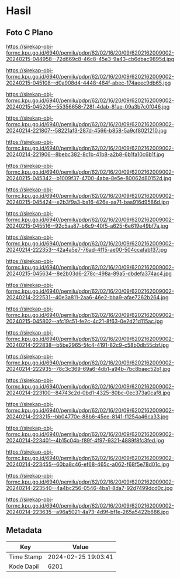 # Hasil

## Foto C Plano

https://sirekap-obj-formc.kpu.go.id/6940/pemilu/pdpr/62/02/16/20/09/6202162009002-20240215-044958--72d669c8-46c8-45e3-9a43-cb6dbac9895d.jpg

https://sirekap-obj-formc.kpu.go.id/6940/pemilu/pdpr/62/02/16/20/09/6202162009002-20240215-045108--d0a908d4-4448-484f-abec-174aeec9db65.jpg

https://sirekap-obj-formc.kpu.go.id/6940/pemilu/pdpr/62/02/16/20/09/6202162009002-20240215-045205--55356658-728f-4dab-81ae-09a3b7c0f046.jpg

https://sirekap-obj-formc.kpu.go.id/6940/pemilu/pdpr/62/02/16/20/09/6202162009002-20240214-221807--58221af3-287d-4566-b858-5a9cf8021210.jpg

https://sirekap-obj-formc.kpu.go.id/6940/pemilu/pdpr/62/02/16/20/09/6202162009002-20240214-221906--8bebc382-8c1b-41b8-a2b8-6b1fa10c6b1f.jpg

https://sirekap-obj-formc.kpu.go.id/6940/pemilu/pdpr/62/02/16/20/09/6202162009002-20240215-045342--b1009f37-4700-4aba-8e5e-80062d80152d.jpg

https://sirekap-obj-formc.kpu.go.id/6940/pemilu/pdpr/62/02/16/20/09/6202162009002-20240215-045424--e2b3f9a3-ba16-426e-aa71-baa916d9586d.jpg

https://sirekap-obj-formc.kpu.go.id/6940/pemilu/pdpr/62/02/16/20/09/6202162009002-20240215-045516--92c5aa87-b6c9-40f5-a625-6e619e49bf7a.jpg

https://sirekap-obj-formc.kpu.go.id/6940/pemilu/pdpr/62/02/16/20/09/6202162009002-20240214-222353--42a4a5e7-76ad-4f15-ae00-504ccafab137.jpg

https://sirekap-obj-formc.kpu.go.id/6940/pemilu/pdpr/62/02/16/20/09/6202162009002-20240215-045634--8e2b03d6-278c-498a-89a5-dbdefa374ac4.jpg

https://sirekap-obj-formc.kpu.go.id/6940/pemilu/pdpr/62/02/16/20/09/6202162009002-20240214-222531--40e3a811-2aa6-46e2-bba9-afae7262b264.jpg

https://sirekap-obj-formc.kpu.go.id/6940/pemilu/pdpr/62/02/16/20/09/6202162009002-20240215-045802--afc19c51-fe2c-4c21-8f63-0e2d21d115ac.jpg

https://sirekap-obj-formc.kpu.go.id/6940/pemilu/pdpr/62/02/16/20/09/6202162009002-20240214-222838--b5be2965-5fc4-4191-82c9-c58b0db55cbf.jpg

https://sirekap-obj-formc.kpu.go.id/6940/pemilu/pdpr/62/02/16/20/09/6202162009002-20240214-222935--78c3c369-69a6-4db1-a94b-7bc8baec52b1.jpg

https://sirekap-obj-formc.kpu.go.id/6940/pemilu/pdpr/62/02/16/20/09/6202162009002-20240214-223100--84743c2d-0bd1-4325-80bc-0ec373a0caf8.jpg

https://sirekap-obj-formc.kpu.go.id/6940/pemilu/pdpr/62/02/16/20/09/6202162009002-20240214-223215--bb04770e-88b6-45ee-8141-f1254a46ca33.jpg

https://sirekap-obj-formc.kpu.go.id/6940/pemilu/pdpr/62/02/16/20/09/6202162009002-20240214-223401--4b15c04b-f89f-4f97-9321-4889f8fc3fed.jpg

https://sirekap-obj-formc.kpu.go.id/6940/pemilu/pdpr/62/02/16/20/09/6202162009002-20240214-223455--60ba8c46-ef68-465c-a062-f68f5e78d01c.jpg

https://sirekap-obj-formc.kpu.go.id/6940/pemilu/pdpr/62/02/16/20/09/6202162009002-20240214-223540--4a4bc256-0546-4ba1-8da7-92d7499dcd0c.jpg

https://sirekap-obj-formc.kpu.go.id/6940/pemilu/pdpr/62/02/16/20/09/6202162009002-20240214-223635--a96a5021-4a73-4d9f-bf1e-265a5422b686.jpg


## Metadata

| Key        | Value               |
| ---------- | ------------------- |
| Time Stamp | 2024-02-25 19:03:41 |
| Kode Dapil | 6201                |



